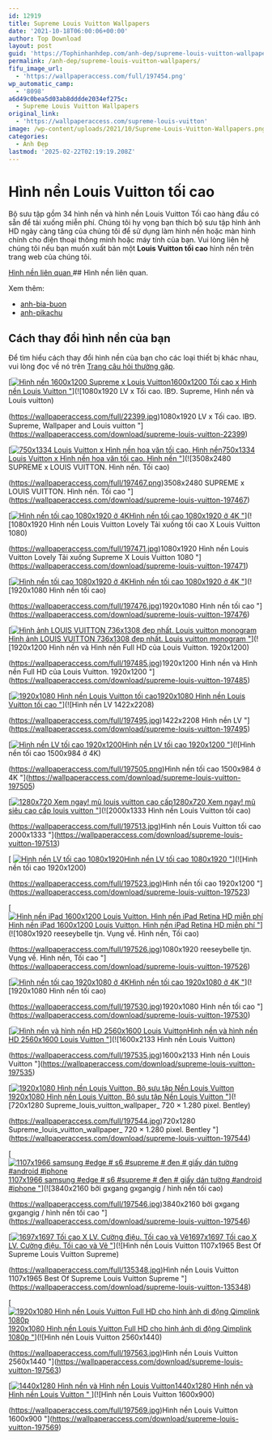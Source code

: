 ```yaml
---
id: 12919
title: Supreme Louis Vuitton Wallpapers
date: '2021-10-18T06:00:06+00:00'
author: Top Download
layout: post
guid: 'https://Tophinhanhdep.com/anh-dep/supreme-louis-vuitton-wallpapers/'
permalink: /anh-dep/supreme-louis-vuitton-wallpapers/
fifu_image_url:
  - 'https://wallpaperaccess.com/full/197454.png'
wp_automatic_camp:
  - '8098'
a6d49c0bea5d03ab8dddde2034ef275c:
  - Supreme Louis Vuitton Wallpapers
original_link:
  - 'https://wallpaperaccess.com/supreme-louis-vuitton'
image: /wp-content/uploads/2021/10/Supreme-Louis-Vuitton-Wallpapers.png
categories:
  - Ảnh Đẹp
lastmod: '2025-02-22T02:19:19.208Z'
---
```

# Hình nền Louis Vuitton tối cao

Bộ sưu tập gồm 34 hình nền và hình nền Louis Vuitton Tối cao hàng đầu có sẵn để tải xuống miễn phí. Chúng tôi hy vọng bạn thích bộ sưu tập hình ảnh HD ngày càng tăng của chúng tôi để sử dụng làm hình nền hoặc màn hình chính cho điện thoại thông minh hoặc máy tính của bạn. Vui lòng liên hệ chúng tôi nếu bạn muốn xuất bản một **Louis Vuitton tối cao** hình nền trên trang web của chúng tôi.

[Hình nền liên quan ](#related) ## Hình nền liên quan.

   
 Xem thêm:

   
- [anh-bia-buon](https://tophinhanhdep.com/anh-bia/anh-bia-buon/)
- [anh-pikachu](https://tophinhanhdep.com/anh-anime/anh-pikachu/)

## Cách thay đổi hình nền của bạn

Để tìm hiểu cách thay đổi hình nền của bạn cho các loại thiết bị khác nhau, vui lòng đọc về nó trên [Trang câu hỏi thường gặp](https://tophinhanhdep.com/faq/).

  
[[![Hình nền 1600x1200 Supreme x Louis Vuitton](https://wallpaperaccess.com/full/197454.png)1600x1200 Tối cao x Hình nền Louis Vuitton "](https://wallpaperaccess.com/download/supreme-louis-vuitton-197454)](![1080x1920 LV x Tối cao.  lB⅁.  Supreme, Hình nền và Louis vuitton)

(https://wallpaperaccess.com/full/22399.jpg)1080x1920 LV x Tối cao. lB⅁. Supreme, Wallpaper and Louis vuitton "](https://wallpaperaccess.com/download/supreme-louis-vuitton-22399)

[[![750x1334 Louis Vuitton x Hình nền hoa văn tối cao.  Hình nền](https://wallpaperaccess.com/full/197457.png)750x1334 Louis Vuitton x Hình nền hoa văn tối cao. Hình nền "](https://wallpaperaccess.com/download/supreme-louis-vuitton-197457)](![3508x2480 SUPREME x LOUIS VUITTON.  Hình nền.  Tối cao)

(https://wallpaperaccess.com/full/197467.png)3508x2480 SUPREME x LOUIS VUITTON. Hình nền. Tối cao "](https://wallpaperaccess.com/download/supreme-louis-vuitton-197467)

[[![Hình nền tối cao 1080x1920 ở 4K](https://wallpaperaccess.com/full/197470.png)Hình nền tối cao 1080x1920 ở 4K "](https://wallpaperaccess.com/download/supreme-louis-vuitton-197470)](![1080x1920 Hình nền Louis Vuitton Lovely Tải xuống tối cao X Louis Vuitton 1080)

(https://wallpaperaccess.com/full/197471.jpg)1080x1920 Hình nền Louis Vuitton Lovely Tải xuống Supreme X Louis Vuitton 1080 "](https://wallpaperaccess.com/download/supreme-louis-vuitton-197471)

[[![Hình nền tối cao 1080x1920 ở 4K](https://wallpaperaccess.com/full/197474.png)Hình nền tối cao 1080x1920 ở 4K "](https://wallpaperaccess.com/download/supreme-louis-vuitton-197474)](![1920x1080 Hình nền tối cao)

(https://wallpaperaccess.com/full/197476.jpg)1920x1080 Hình nền tối cao "](https://wallpaperaccess.com/download/supreme-louis-vuitton-197476)

[[![Hình ảnh LOUIS VUITTON 736x1308 đẹp nhất.  Louis vuitton monogram](https://wallpaperaccess.com/full/197484.jpg)Hình ảnh LOUIS VUITTON 736x1308 đẹp nhất. Louis vuitton monogram "](https://wallpaperaccess.com/download/supreme-louis-vuitton-197484)](![1920x1200 Hình nền và Hình nền Full HD của Louis Vuitton.  1920x1200)

(https://wallpaperaccess.com/full/197485.jpg)1920x1200 Hình nền và Hình nền Full HD của Louis Vuitton. 1920x1200 "](https://wallpaperaccess.com/download/supreme-louis-vuitton-197485)

[[![1920x1080 Hình nền Louis Vuitton tối cao](https://wallpaperaccess.com/full/197488.jpg)1920x1080 Hình nền Louis Vuitton tối cao "](https://wallpaperaccess.com/download/supreme-louis-vuitton-197488)](![Hình nền LV 1422x2208)

(https://wallpaperaccess.com/full/197495.jpg)1422x2208 Hình nền LV "](https://wallpaperaccess.com/download/supreme-louis-vuitton-197495)

[[![Hình nền LV tối cao 1920x1200](https://wallpaperaccess.com/full/197502.jpg)Hình nền LV tối cao 1920x1200 "](https://wallpaperaccess.com/download/supreme-louis-vuitton-197502)](![Hình nền tối cao 1500x984 ở 4K)

(https://wallpaperaccess.com/full/197505.png)Hình nền tối cao 1500x984 ở 4K "](https://wallpaperaccess.com/download/supreme-louis-vuitton-197505)

[[![1280x720 Xem ngay!  mũ louis vuitton cao cấp](https://wallpaperaccess.com/full/197507.jpg)1280x720 Xem ngay! mũ siêu cao cấp louis vuitton "](https://wallpaperaccess.com/download/supreme-louis-vuitton-197507)](![2000x1333 Hình nền Louis Vuitton tối cao)

(https://wallpaperaccess.com/full/197513.jpg)Hình nền Louis Vuitton tối cao 2000x1333 "](https://wallpaperaccess.com/download/supreme-louis-vuitton-197513)

[ [![Hình nền LV tối cao 1080x1920](https://wallpaperaccess.com/full/197520.jpg)Hình nền LV tối cao 1080x1920 "](https://wallpaperaccess.com/download/supreme-louis-vuitton-197520)](![Hình nền tối cao 1920x1200)

(https://wallpaperaccess.com/full/197523.jpg)Hình nền tối cao 1920x1200 "](https://wallpaperaccess.com/download/supreme-louis-vuitton-197523)

[[![Hình nền iPad 1600x1200 Louis Vuitton.  Hình nền iPad Retina HD miễn phí](https://wallpaperaccess.com/full/197524.jpg)Hình nền iPad 1600x1200 Louis Vuitton. Hình nền iPad Retina HD miễn phí "](https://wallpaperaccess.com/download/supreme-louis-vuitton-197524)](![1080x1920 reeseybelle tjn.  Vụng về.  Hình nền, Tối cao)

(https://wallpaperaccess.com/full/197526.jpg)1080x1920 reeseybelle tjn. Vụng về. Hình nền, Tối cao "](https://wallpaperaccess.com/download/supreme-louis-vuitton-197526)

[[![Hình nền tối cao 1920x1080 ở 4K](https://wallpaperaccess.com/full/197528.png)Hình nền tối cao 1920x1080 ở 4K "](https://wallpaperaccess.com/download/supreme-louis-vuitton-197528)](![1920x1080 Hình nền tối cao)

(https://wallpaperaccess.com/full/197530.jpg)1920x1080 Hình nền tối cao "](https://wallpaperaccess.com/download/supreme-louis-vuitton-197530)

[[![Hình nền và hình nền HD 2560x1600 Louis Vuitton](https://wallpaperaccess.com/full/197534.jpg)Hình nền và hình nền HD 2560x1600 Louis Vuitton "](https://wallpaperaccess.com/download/supreme-louis-vuitton-197534)](![1600x2133 Hình nền Louis Vuitton)

(https://wallpaperaccess.com/full/197535.jpg)1600x2133 Hình nền Louis Vuitton "](https://wallpaperaccess.com/download/supreme-louis-vuitton-197535)

[[![1920x1080 Hình nền Louis Vuitton, Bộ sưu tập Nền Louis Vuitton](https://wallpaperaccess.com/full/197540.jpg)1920x1080 Hình nền Louis Vuitton, Bộ sưu tập Nền Louis Vuitton "](https://wallpaperaccess.com/download/supreme-louis-vuitton-197540)](![720x1280 Supreme_louis_vuitton_wallpaper_ 720 × 1.280 pixel.  Bentley)

(https://wallpaperaccess.com/full/197544.jpg)720x1280 Supreme\_louis\_vuitton\_wallpaper\_ 720 × 1.280 pixel. Bentley "](https://wallpaperaccess.com/download/supreme-louis-vuitton-197544)

[[![1107x1966 samsung #edge # s6 #supreme # đen # giấy dán tường #android #iphone](https://wallpaperaccess.com/full/197545.jpg)1107x1966 samsung #edge # s6 #supreme # đen # giấy dán tường #android #iphone "](https://wallpaperaccess.com/download/supreme-louis-vuitton-197545)](![3840x2160 bởi gxgang gxgangig / hình nền tối cao)

(https://wallpaperaccess.com/full/197546.jpg)3840x2160 bởi gxgang gxgangig / hình nền tối cao "](https://wallpaperaccess.com/download/supreme-louis-vuitton-197546)

[[![1697x1697 Tối cao X LV.  Cường điệu.  Tối cao và Vẽ](https://wallpaperaccess.com/full/197551.jpg)1697x1697 Tối cao X LV. Cường điệu. Tối cao và Vẽ "](https://wallpaperaccess.com/download/supreme-louis-vuitton-197551)](![Hình nền Louis Vuitton 1107x1965 Best Of Supreme Louis Vuitton Supreme)

(https://wallpaperaccess.com/full/135348.jpg)Hình nền Louis Vuitton 1107x1965 Best Of Supreme Louis Vuitton Supreme "](https://wallpaperaccess.com/download/supreme-louis-vuitton-135348)

[[![1920x1080 Hình nền Louis Vuitton Full HD cho hình ảnh di động Qimplink 1080p](https://wallpaperaccess.com/full/197554.jpg)1920x1080 Hình nền Louis Vuitton Full HD cho hình ảnh di động Qimplink 1080p "](https://wallpaperaccess.com/download/supreme-louis-vuitton-197554)](![Hình nền Louis Vuitton 2560x1440)

(https://wallpaperaccess.com/full/197563.jpg)Hình nền Louis Vuitton 2560x1440 "](https://wallpaperaccess.com/download/supreme-louis-vuitton-197563)

[[![1440x1280 Hình nền và Hình nền Louis Vuitton](https://wallpaperaccess.com/full/197568.jpg)1440x1280 Hình nền và Hình nền Louis Vuitton " ](https://wallpaperaccess.com/download/supreme-louis-vuitton-197568)](![Hình nền Louis Vuitton 1600x900)

(https://wallpaperaccess.com/full/197569.jpg)Hình nền Louis Vuitton 1600x900 "](https://wallpaperaccess.com/download/supreme-louis-vuitton-197569)
